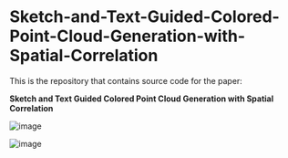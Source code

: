 # Sketch-and-Text-Guided-Colored-Point-Cloud-Generation-with-Spatial-Correlation

This is the repository that contains source code for the paper:

**Sketch and Text Guided Colored Point Cloud Generation with Spatial Correlation**

![image](https://github.com/hubigwaterdeep/Sketch-and-Text-Guided-Colored-Point-Cloud-Generation-with-Spatial-Correlation/blob/main/sketchtext5.png)


![image](https://github.com/hubigwaterdeep/Sketch-and-Text-Guided-Colored-Point-Cloud-Generation-with-Spatial-Correlation/blob/main/framework2.png)
